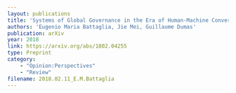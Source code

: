 ```yaml
---
layout: publications
title: 'Systems of Global Governance in the Era of Human-Machine Convergence'
authors: 'Eugenio Maria Battaglia, Jie Mei, Guillaume Dumas'
publication: arXiv
year: 2018
link: https://arxiv.org/abs/1802.04255
type: Preprint
category: 
    - "Opinion:Perspectives"
    - "Review"
filename: 2018.02.11_E.M.Battaglia
---
```

